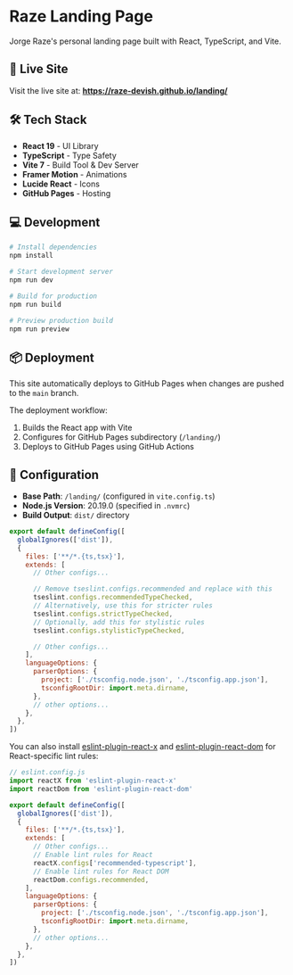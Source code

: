 # Raze Landing Page

Jorge Raze's personal landing page built with React, TypeScript, and Vite.

## 🚀 Live Site

Visit the live site at: **<https://raze-devish.github.io/landing/>**

## 🛠️ Tech Stack

- **React 19** - UI Library
- **TypeScript** - Type Safety
- **Vite 7** - Build Tool & Dev Server
- **Framer Motion** - Animations
- **Lucide React** - Icons
- **GitHub Pages** - Hosting

## 💻 Development

```bash
# Install dependencies
npm install

# Start development server
npm run dev

# Build for production
npm run build

# Preview production build
npm run preview
```

## 📦 Deployment

This site automatically deploys to GitHub Pages when changes are pushed to the `main` branch.

The deployment workflow:

1. Builds the React app with Vite
2. Configures for GitHub Pages subdirectory (`/landing/`)
3. Deploys to GitHub Pages using GitHub Actions

## 🔧 Configuration

- **Base Path**: `/landing/` (configured in `vite.config.ts`)
- **Node.js Version**: 20.19.0 (specified in `.nvmrc`)
- **Build Output**: `dist/` directory

```js
export default defineConfig([
  globalIgnores(['dist']),
  {
    files: ['**/*.{ts,tsx}'],
    extends: [
      // Other configs...

      // Remove tseslint.configs.recommended and replace with this
      tseslint.configs.recommendedTypeChecked,
      // Alternatively, use this for stricter rules
      tseslint.configs.strictTypeChecked,
      // Optionally, add this for stylistic rules
      tseslint.configs.stylisticTypeChecked,

      // Other configs...
    ],
    languageOptions: {
      parserOptions: {
        project: ['./tsconfig.node.json', './tsconfig.app.json'],
        tsconfigRootDir: import.meta.dirname,
      },
      // other options...
    },
  },
])
```

You can also install [eslint-plugin-react-x](https://github.com/Rel1cx/eslint-react/tree/main/packages/plugins/eslint-plugin-react-x) and [eslint-plugin-react-dom](https://github.com/Rel1cx/eslint-react/tree/main/packages/plugins/eslint-plugin-react-dom) for React-specific lint rules:

```js
// eslint.config.js
import reactX from 'eslint-plugin-react-x'
import reactDom from 'eslint-plugin-react-dom'

export default defineConfig([
  globalIgnores(['dist']),
  {
    files: ['**/*.{ts,tsx}'],
    extends: [
      // Other configs...
      // Enable lint rules for React
      reactX.configs['recommended-typescript'],
      // Enable lint rules for React DOM
      reactDom.configs.recommended,
    ],
    languageOptions: {
      parserOptions: {
        project: ['./tsconfig.node.json', './tsconfig.app.json'],
        tsconfigRootDir: import.meta.dirname,
      },
      // other options...
    },
  },
])
```

